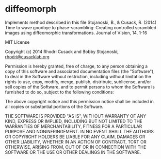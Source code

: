 # diffeomorph

Implements method described in this file
Stojanoski, B., & Cusack, R. (2014) Time to wave goodbye to phase-scrambling: Creating controlled scrambled images using diffeomorphic transformations. Journal of Vision, 14, 1-16



MIT License

Copyright (c) 2014 Rhodri Cusack and Bobby Stojanoski, rhodri@cusacklab.org

Permission is hereby granted, free of charge, to any person obtaining a copy
of this software and associated documentation files (the "Software"), to deal
in the Software without restriction, including without limitation the rights
to use, copy, modify, merge, publish, distribute, sublicense, and/or sell
copies of the Software, and to permit persons to whom the Software is
furnished to do so, subject to the following conditions:

The above copyright notice and this permission notice shall be included in all
copies or substantial portions of the Software.

THE SOFTWARE IS PROVIDED "AS IS", WITHOUT WARRANTY OF ANY KIND, EXPRESS OR
IMPLIED, INCLUDING BUT NOT LIMITED TO THE WARRANTIES OF MERCHANTABILITY,
FITNESS FOR A PARTICULAR PURPOSE AND NONINFRINGEMENT. IN NO EVENT SHALL THE
AUTHORS OR COPYRIGHT HOLDERS BE LIABLE FOR ANY CLAIM, DAMAGES OR OTHER
LIABILITY, WHETHER IN AN ACTION OF CONTRACT, TORT OR OTHERWISE, ARISING FROM,
OUT OF OR IN CONNECTION WITH THE SOFTWARE OR THE USE OR OTHER DEALINGS IN THE
SOFTWARE.
